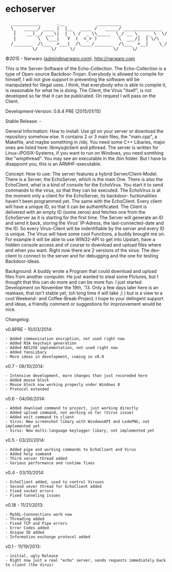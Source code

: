 echoserver
==========

<pre>
  ___________      .__            _________                                
  \_   _____/ ____ |  |__   ____ /   _____/ ______________  __ ___________ 
   |    __)__/ ___\|  |  \ /  _ \\_____  \_/ __ \_  __ \  \/ // __ \_  __ \
   |        \  \___|   Y  (  <_> )        \  ___/|  | \/\   /\  ___/|  | \/
  /_______  /\___  >___|  /\____/_______  /\___  >__|    \_/  \___  >__|   
          \/     \/     \/              \/     \/                 \/      
</pre>
          
  ©2015 - Narwaro (admin@narwaro.com), http://narwaro.com

  This is the Server-Software of the Echo-Collection. The Echo-Collection is a type of Open-source Backdoor-Trojan.
  Everybody is allowed to compile for himself, I will not give support in preventing the software will be manipulated
  for illegal uses. I think, that everybody who is able to compile it, is reasonable for what he is doing.
  The Client, the Virus "itself", is not developed so far that it can be publicated. On request I will pass on the 
  Client. 
  
  Development-Version: 0.8.4 PRE (2015/01/15)
  
  Stable Release: - 
  
  
  General Information: How to install:
  Use git on your server or download the repository somehow else. It contains 2 or 3 main files, the "main.cpp",
  a Makefile, and maybe something in /obj. You need some C++ Libaries, major ones are listed here: libmysqlclient and 
  pthread. The server is written for Linux-/POSIX-Systems, if you want to run on Windows, you need somthing like 
  "winpthread". You may see an executable in the /bin folder. But I have to disappoint you, this is an ARMHF-executable.
  
  Concept: How to use:
  The server features a hybrid Server/Client-Model. There is a Server, the EchoServer, which is the main One.
  There is also the EchoClient, what is a kind of console for the EchoVirus. You start it to send commands to the
  virus, so that they can be executed. The EchoVirus is at the moment only a client for the EchoServer, its backdoor-
  fuctionalities haven't been programmed yet. The same with the EchoClient. Every client will have a unique ID, so that
  it can be authentificated. The Client is delivered with an empty ID (some zeros) and fetches one from the EchoServer
  as it is starting for the first time. The Server will generate an ID and send it back, storing the Virus' IP-Adress, 
  the last-connected-date and the ID. So every Virus-Client will be indentifiable by the server and every ID is unique.
  The Virus will have some cool Functions, a buddy brought me on. For example it will be able to use WIN32-API to 
  get into Upstart, have a hidden console access and of course to download and upload files where and when you want.
  Right now there are 2 versions of the virus: The dev-client to connect to the server and for debugging and the one
  for testing Backdoor-Ideas. 
  
  Background:
  A buddy wrote a Program that could download and upload files from another computer. He just wanted to steal some 
  Pictures, but I thought that this can do more and can be more fun. I just started Development on November the 19th, 
  '13. Only a few days later here is an realease, that isn't stable yet, (oh long time it will take ;) ) but is a view
  to a cool Weekend- and Coffee-Break-Project. I hope to your delingent support and ideas, a friendly comment or 
  suggestions for improovement would be nice.
  
  Changelog:
  
  v0.8PRE - 10/03/2014:
  
    - Added communication encryption, not used right now
    - Added RSA keychain generation
    - Added AES256 implementation, not used right now
    - Added YansLibary
    - More ideas in development, coming in v0.8


  v0.7 - 06/10/2014:
  
    - Intensive development, more changes than just recoreded here
    - Added mouse block
    - Mouse block now working properly under Windows 8
    - Protocol extended


  v0.6 - 04/06/2014:
  
    - Added download command to project, just working directly
    - Added upload command, not working so far (Virus issue)
    - Added exit command to client
    - Virus: New screenshot libary with WindowsAPI and LodePNG, not implemented yet
    - Virus: New multi-language keylogger libary, not implemented yet


  v0.5 - 03/20/2014:
  
    - Added pipe and working commands to EchoClient and Virus 
    - Added help command
    - Third server thread added
    - Various performance and runtime fixes


  v0.4 - 03/10/2014:
  
    - EchoClient added, used to control Viruses
    - Second sever thread for EchoClient added
    - Fixed socket errors
    - Fixed tunneling issues


  v0.18 - 11/21/2013:
  
    - MySQL-Connnections work now
    - Threading added
    - Fixed TCP and Pipe errors
    - Error Codes added
    - Unique ID added
    - Information exchange protocol added


  v0.1 - 11/19/2013:
  
    - initial, ugly Release
    - Right now just a real "echo" server, sends requests immediately back to client (the Virus)
  
